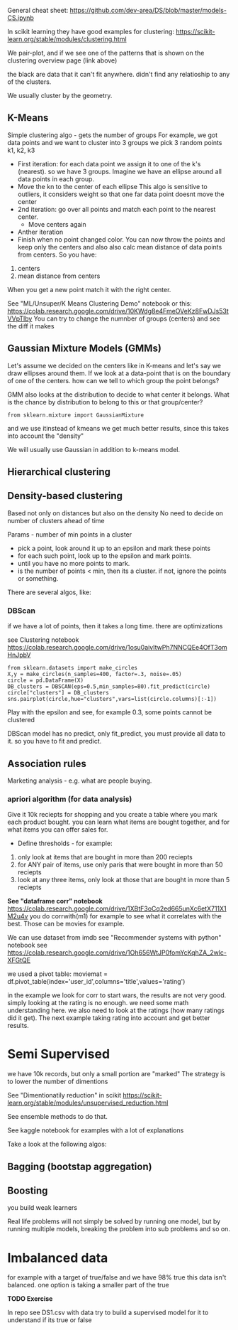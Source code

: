 General cheat sheet:
https://github.com/dev-area/DS/blob/master/models-CS.ipynb

In scikit learning they have good examples for clustering:
https://scikit-learn.org/stable/modules/clustering.html

We pair-plot, and if we see one of the patterns that is shown on the clustering overview page (link above)

the black are data that it can't fit anywhere. didn't find any relatioship to any of the clusters.

We usually cluster by the geometry.

## K-Means
Simple clustering algo - gets the number of groups
For example, we got data points and we want to cluster into 3 groups
we pick 3 random points k1, k2, k3
* First iteration: for each data point we assign it to one of the k's (nearest). so we have 3 groups.
  Imagine we have an ellipse around all data points in each group.
* Move the kn to the center of each ellipse 
This algo is sensitive to outliers, it considers weight so that one far data point doesnt move the center
* 2nd iteration: go over all points and match each point to the nearest center.
  * Move centers again
* Anther iteration
* Finish when no point changed color.
You can now throw the points and keep only the centers and also also calc mean distance of data points from centers.
So you have:

1. centers
2. mean distance from centers

When you get a new point match it with the right center. 

See "ML/Unsuper/K Means Clustering Demo" notebook
or this:
https://colab.research.google.com/drive/10KWdg8e4FmeOVeKz8FwDJs53tVVpTlby
You can try to change the numnber of groups (centers) and see the diff it makes

## Gaussian Mixture Models (GMMs)

Let's assume we decided on the centers like in K-means and let's say we draw ellipses around them.
If we look at a data-point that is on the boundary of one of the centers. how can we tell to which group the point belongs?

GMM also looks at the distribution to decide to what center it belongs. 
What is the chance by distribution to belong to this or that group/center?
 
```
from sklearn.mixture import GaussianMixture
```
and we use itinstead of kmeans
we get much better results, since this takes into account the "density"

We will usually use Gaussian in addition to k-means model.

## Hierarchical clustering

## Density-based clustering 
Based not only on distances but also on the density
No need to decide on number of clusters ahead of time

Params - 
number of min points in a cluster

* pick a point, look around it up to an epsilon and mark these points
* for each such point, look up to the epsilon and mark points. 
* until you have no more points to mark.
* is the number of points < min, then its a cluster. if not, ignore the points or something.

There are several algos, like:
### DBScan
if we have a lot of points, then it takes a long time. there are optimizations

see Clustering notebook
https://colab.research.google.com/drive/1osu0aivItwPh7NNCQEe4OfT3omHnJpbV

```
from sklearn.datasets import make_circles
X,y = make_circles(n_samples=400, factor=.3, noise=.05)
circle = pd.DataFrame(X)
DB_clusters = DBSCAN(eps=0.5,min_samples=80).fit_predict(circle)
circle["clusters"] = DB_clusters
sns.pairplot(circle,hue="clusters",vars=list(circle.columns)[:-1])
```

Play with the epsilon and see, for example 0.3, some points cannot be clustered

DBScan model has no predict, only fit_predict, you must provide all data to it. so you have to fit and predict.

## Association rules
Marketing analysis - e.g. what are people buying.

### apriori algorithm (for data analysis)
Give it 10k reciepts for shopping and you create a table where you mark each product bought. 
you can learn what items are bought together, and for what items you can offer sales for.

* Define thresholds - for example:
1. only look at items that are bought in more than 200 reciepts
2. for ANY pair of items, use only paris that were bought in more than 50 reciepts
3. look at any three items, only look at those that are bought in more than 5 reciepts

**See "dataframe corr" notebook**
https://colab.research.google.com/drive/1XBtF3oCq2ed665unXc6etX711X1M2u4v
you do corrwith(m1) for example to see what it correlates with the best.
Those can be movies for example.

We can use dataset from imdb
see "Recommender systems with python" notebook
see https://colab.research.google.com/drive/1Oh656WtJP0fomYcKqhZA_2wlc-XFGtQE

we used a pivot table:
moviemat = df.pivot_table(index='user_id',columns='title',values='rating')

in the example we look for corr to start wars, the results are not very good.
simply looking at the rating is no enough. 
we need some math understanding here.
we also need to look at the ratings (how many ratings did it get).
The next example taking rating into account and get better results.

# Semi Supervised
we have 10k records, but only a small portion are "marked" 
The strategy is to lower the number of dimentions

See "Dimentionatily reduction" in scikit 
https://scikit-learn.org/stable/modules/unsupervised_reduction.html

See ensemble methods to do that.

See kaggle notebook for examples with a lot of explanations

Take a look at the following algos:
## Bagging (bootstap aggregation)

## Boosting 
you build weak learners

Real life problems will not simply be solved by running one model, but by running multiple models, breaking the problem into sub problems and so on.

# Imbalanced data
for example with a target of true/false and we have 98% true
this data isn't balanced. 
one option is taking a smaller part of the true


**TODO Exercise**

In repo see DS1.csv with data
try to build a supervised model for it to understand if its true or false































 
 






